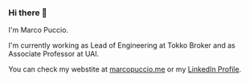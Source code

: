 ### Hi there 👋

I'm Marco Puccio. 

I'm currently working as Lead of Engineering at Tokko Broker and as Associate Professor at UAI.

You can check my webstite at [marcopuccio.me](https://marcopuccio.me) or my [LinkedIn Profile](https://www.linkedin.com/in/marcopuccio/).
